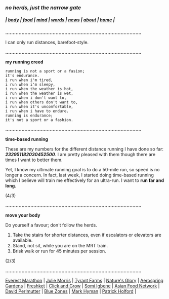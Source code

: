 ### _no herds, just the narrow gate_
##### |          [body](https://thenarrowgate.github.io/body)       |       [food](https://thenarrowgate.github.io/food)        |        [mind](https://thenarrowgate.github.io/mind)       |       [words](https://thenarrowgate.github.io/words)          |       [news](https://thenarrowgate.github.io/news)        |       [about](https://thenarrowgate.github.io/about)         |          [home](https://thenarrowgate.github.io/)          |

**............................................................................................**

I can only run distances, barefoot-style.

**............................................................................................**

**my running creed**
```
running is not a sport or a fasion;
it's endurance.
i run when i'm tired,
i run when i'm sleepy,
i run when the weather is hot,
i run when the weather is wet,
i run when i don't want to,
i run when others don't want to,
i run when it's uncomfortable,
i run when i have to endure.
running is endurance;
it's not a sport or a fashion.
```
**............................................................................................**

**time-based running**

These are my numbers for the different distance running I have done so far: **_232951182030452500_**. I am pretty pleased with them though there are times I want to better them.

Yet, I know my ultimate running goal is to do a 50-mile run, so speed is no longer a concern. In fact, last week, I started doing time-based running which I believe will train me effectively for an ultra-run. I want to **run far and long**.

(4/3)

**............................................................................................**

**move your body**

Do yourself a favour; don't follow the herds.

1. Take the stairs for shorter distances, even if escalators or elevators are available.
2. Stand, not sit, while you are on the MRT train.
3. Brisk walk or run for 45 minutes per session.

(2/3)

**............................................................................................**

[Everest Marathon](http://everestmarathon.com/) |
[Julie Morris](https://www.mysmartplants.com/) |
[Tyrant Farms](https://www.tyrantfarms.com/) |
[Nature's Glory](https://www.natures-glory.com/) |
[Aerospring Gardens](https://aerospringgardens.com/) |
[Freshket](https://www.freshket.co/) |
[Click and Grow](https://asia.clickandgrow.com/) |
[Somi Igbene](https://tap.bio/@somiigbene) |
[Asian Food Network](https://asianfoodnetwork.com/) |
[David Perlmutter](https://www.drperlmutter.com/) |
[Blue Zones](https://www.bluezones.com/) |
[Mark Hyman](https://drhyman.com/) |
[Patrick Holford](https://www.patrickholford.com/) |
